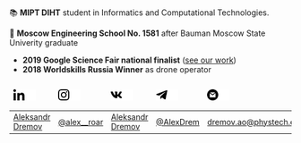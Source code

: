📚 **MIPT DIHT** student in Informatics and Computational Technologies.

🏫 **Moscow Engineering School No. 1581** after Bauman Moscow State Univerity graduate

- **2019 Google Science Fair national finalist** (<a href="https://github.com/AlexRoar/alexroar/blob/main/assets/Future%20of%20aviation-digital%20twin%20and%20prediction%20technologies_Google%20Science%20Fair.pdf">see our work</a>)
- **2018 Worldskills Russia Winner** as drone operator

<table>
    <thead>
      <tr>
      <td><img height="20px" src="https://github.com/AlexRoar/alexroar/raw/main/assets/linkedin.svg"><img height="20px" src="https://github.com/AlexRoar/alexroar/raw/main/assets/linkedin-w.svg"></td>  
      <td><img height="20px" src="https://github.com/AlexRoar/alexroar/raw/main/assets/instagram.svg"><img height="20px" src="https://github.com/AlexRoar/alexroar/raw/main/assets/instagram-w.svg"></td>    
      <td><img height="20px" src="https://github.com/AlexRoar/alexroar/raw/main/assets/vk.svg"><img height="20px" src="https://github.com/AlexRoar/alexroar/raw/main/assets/vk-w.svg"></td>  
      <td><img height="20px" src="https://github.com/AlexRoar/alexroar/raw/main/assets/telegram.svg"><img height="20px" src="https://github.com/AlexRoar/alexroar/raw/main/assets/telegram-w.svg"></td>  
      <td><img height="20px" src="https://github.com/AlexRoar/alexroar/raw/main/assets/gmail.svg"><img height="20px" src="https://github.com/AlexRoar/alexroar/raw/main/assets/gmail-w.svg"></td>  
      <td><img height="20px" src="https://github.com/AlexRoar/alexroar/raw/main/assets/cv.svg">
          <img height="20px" src="https://github.com/AlexRoar/alexroar/raw/main/assets/cv-w.svg">
          </td>  
      </tr>
    </thead>
    <tbody>
      <tr>
      <td><a href="https://www.linkedin.com/in/aleksandr-dremov-09a216199/">Aleksandr Dremov</a></td>  
      <td><a href="https://www.instagram.com/alex__roar/">@alex__roar</a></td>    
      <td><a href="https://www.linkedin.com/in/aleksandr-dremov-09a216199/">Aleksandr Dremov</a></td>  
      <td><a href="https://t.me/AlexDrem">@AlexDrem</a></td>  
      <td><a href="mailto:dremov.ao@phystech.edu">dremov.ao@phystech.edu</a></td>
      <td><a href="https://github.com/AlexRoar/alexroar/blob/main/CV_ru.pdf">open</a></td>
      </tr>
    </tbody>
</table>
